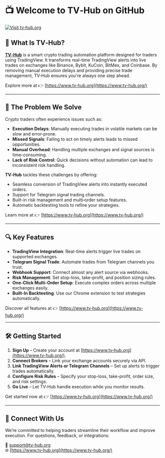 # 📺 Welcome to TV‑Hub on GitHub

[![Visit tv‑hub.org](https://img.shields.io/badge/Visit-Our%20Website-blue)](https://www.tv-hub.org/)

## 🤖 What Is TV‑Hub?

**[TV‑Hub](https://www.tv-hub.org/)** is a smart crypto trading automation platform designed for traders using TradingView. It transforms real-time TradingView alerts into live trades on exchanges like Binance, Bybit, KuCoin, BitMex, and Coinbase. By removing manual execution delays and providing precise trade management, TV‑Hub ensures you're always one step ahead.

Explore more at 👉 [https://www.tv‑hub.org](https://www.tv-hub.org/)

---

## 🧩 The Problem We Solve

Crypto traders often experience issues such as:

- **Execution Delays**: Manually executing trades in volatile markets can be slow and error‑prone.
- **Missed Signals**: Failing to act on timely alerts leads to missed opportunities.
- **Manual Overhead**: Handling multiple exchanges and signal sources is time-consuming.
- **Lack of Risk Control**: Quick decisions without automation can lead to inconsistent risk handling.

**TV‑Hub** tackles these challenges by offering:

- Seamless conversion of TradingView alerts into instantly executed orders.
- Support for Telegram signal trading channels.
- Built-in risk management and multi‑order setup features.
- Automatic backtesting tools to refine your strategies.

Learn more at 👉 [https://www.tv‑hub.org](https://www.tv-hub.org/)

---

## 🔍 Key Features

- **TradingView Integration**: Real-time alerts trigger live trades on supported exchanges.
- **Telegram Signal Trade**: Automate trades from Telegram channels you trust.
- **Webhook Support**: Connect almost any alert source via webhooks.
- **Risk Management**: Set stop-loss, take-profit, and position sizing rules.
- **One‑Click Multi‑Order Setup**: Execute complex orders across multiple exchanges easily.
- **Built-In Backtesting**: Use our Chrome extension to test strategies automatically.

Discover all features at 👉 [https://www.tv‑hub.org](https://www.tv-hub.org/)

---

## 🛠️ Getting Started

1. **Sign Up** – Create your account at [https://www.tv‑hub.org](https://www.tv-hub.org/).
2. **Connect Brokers** – Link your exchange accounts securely via API.
3. **Link TradingView Alerts or Telegram Channels** – Set up alerts to trigger trades automatically.
4. **Configure Risk Rules** – Specify your stop-loss, take-profit, order size, and risk settings.
5. **Go Live** – Let TV‑Hub handle execution while you monitor results.

Get started now at 👉 [https://www.tv‑hub.org](https://www.tv-hub.org/)

---

## 🤝 Connect With Us

We’re committed to helping traders streamline their workflow and improve execution. For questions, feedback, or integrations:

📧 support@tv-hub.org  
🌐 [https://www.tv‑hub.org](https://www.tv-hub.org/)
